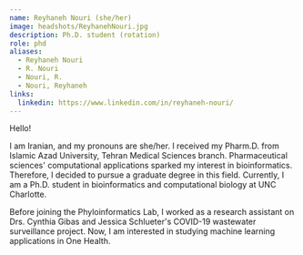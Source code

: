 ```yaml
---
name: Reyhaneh Nouri (she/her)
image: headshots/ReyhanehNouri.jpg
description: Ph.D. student (rotation)
role: phd
aliases:
  - Reyhaneh Nouri
  - R. Nouri
  - Nouri, R.
  - Nouri, Reyhaneh
links:
  linkedin: https://www.linkedin.com/in/reyhaneh-nouri/
---
```


Hello!

I am Iranian, and my pronouns are she/her. I received my Pharm.D. from Islamic Azad University, Tehran Medical Sciences branch. Pharmaceutical sciences' computational applications sparked my interest in bioinformatics. Therefore, I decided to pursue a graduate degree in this field. Currently, I am a Ph.D. student in bioinformatics and computational biology at UNC Charlotte.

Before joining the Phyloinformatics Lab, I worked as a research assistant on Drs. Cynthia Gibas and Jessica Schlueter's COVID-19 wastewater surveillance project. Now, I am interested in studying machine learning applications in One Health.
